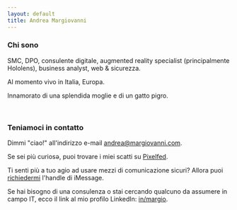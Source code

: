 ```yaml
---
layout: default
title: Andrea Margiovanni
---
```


### Chi sono

SMC, DPO, consulente digitale, augmented reality specialist (principalmente Hololens), business analyst, web & sicurezza.

Al momento vivo in Italia, Europa.

Innamorato di una splendida moglie e di un gatto pigro.

<br />

### Teniamoci in contatto

Dimmi "ciao!" all'indirizzo e-mail <a href="mailto:andrea@margiovanni.com">andrea@margiovanni.com</a>.

Se sei più curiosə, puoi trovare i miei scatti su <a href="http://pixelfed.social/stramargio">Pixelfed</a>.

Ti senti più a tuo agio ad usare mezzi di comunicazione sicuri? Allora puoi <a href="mailto:chat@margiovanni.com?subject=Session%20or%20iMessage%20request&body=Hi!%20I%20would%20like%20to%20chat%20with%20you%20on%20Session%20or%20iMessage.">richiedermi</a> l'handle di iMessage.

Se hai bisogno di una consulenza o stai cercando qualcuno da assumere in campo IT, ecco il link al mio profilo LinkedIn: <a href="https://linkedin.com/in/margio/">in/margio</a>.
